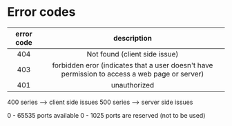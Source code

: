 # Error codes

|error code|description|
|:---:|:---:|
404 | Not found (client side issue)
403 | forbidden eror (indicates that a user doesn't have permission to access a web page or server)
401 | unauthorized

400 series --> client side issues
500 series --> server side issues


0 - 65535 ports available
0 - 1025 ports are reserved (not to be used)

